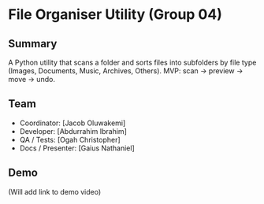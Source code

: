 # File Organiser Utility (Group 04)

## Summary
A Python utility that scans a folder and sorts files into subfolders by file type (Images, Documents, Music, Archives, Others). MVP: scan → preview → move → undo.

## Team
- Coordinator: [Jacob Oluwakemi]
- Developer: [Abdurrahim Ibrahim]
- QA / Tests: [Ogah Christopher]
- Docs / Presenter: [Gaius Nathaniel]

## Demo
(Will add link to demo video)


